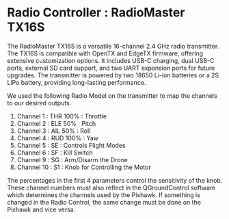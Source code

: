 # Radio Controller : RadioMaster TX16S

The RadioMaster TX16S is a versatile 16-channel 2.4 GHz radio transmitter. The TX16S is compatible with OpenTX and EdgeTX firmware, offering extensive customization options. It includes USB-C charging, dual USB-C ports, external SD card support, and two UART expansion ports for future upgrades. The transmitter is powered by two 18650 Li-ion batteries or a 2S LiPo battery, providing long-lasting performance. 

We used the following Radio Model on the transmitter to map the channels to our desired outputs.

1. Channel 1 : THR 100% : Throttle
2. Channel 2 : ELE 50% : Pitch
3. Channel 3 : AIL 50% : Roll
4. Channel 4 : RUD 100% : Yaw
5. Channel 5 : SE : Controls Flight Modes
6. Channel 6 : SF : Kill Switch
7. Channel 9 : SG : Arm/Disarm the Drone
8. Channel 10 : S1 : Knob for Controlling the Motor

The percentages in the first 4 parameters control the sensitivity of the knob. These channel numbers must also reflect in the QGroundControl software which determines the channels used by the Pixhawk. If something is changed in the Radio Control, the same change must be done on the Pixhawk and vice versa.  